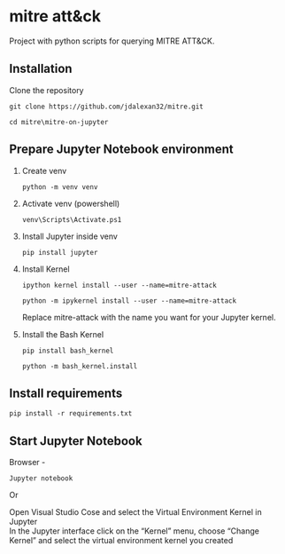 # mitre att&ck  
Project with python scripts for querying MITRE ATT&CK.  

## Installation  
Clone the repository  
```
git clone https://github.com/jdalexan32/mitre.git
```
```
cd mitre\mitre-on-jupyter
```

## Prepare Jupyter Notebook environment    
1. Create venv
   ```
   python -m venv venv
   ```   
2. Activate venv (powershell)
   ```
   venv\Scripts\Activate.ps1
   ```
3. Install Jupyter inside venv
   ```
   pip install jupyter
   ```
4. Install Kernel  
   ```
   ipython kernel install --user --name=mitre-attack
   ```  
   ```
   python -m ipykernel install --user --name=mitre-attack
   ```  

   Replace mitre-attack with the name you want for your Jupyter kernel.
       
6. Install the Bash Kernel  
   ```
   pip install bash_kernel
   ```
   ```
   python -m bash_kernel.install
   ```
  
## Install requirements   
```
pip install -r requirements.txt
```

## Start Jupyter Notebook 
   Browser -   
   ```
   Jupyter notebook
   ```
   Or
   
   Open Visual Studio Cose and select the Virtual Environment Kernel in Jupyter  
   In the Jupyter interface click on the “Kernel” menu, choose “Change Kernel” and select the virtual environment kernel you created 
